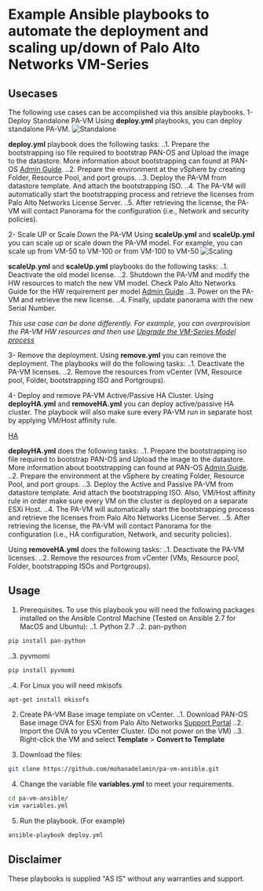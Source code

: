 # Example Ansible playbooks to automate the deployment and scaling up/down of Palo Alto Networks VM-Series

## Usecases
The following use cases can be accomplished via this ansible playbooks.
1- Deploy Standalone PA-VM
Using **deploy.yml** playbooks, you can deploy standalone PA-VM.
![Standalone](https://raw.githubusercontent.com/mohanadelamin/pa-vm-ansible/master/Deploy.png)

**deploy.yml** playbook does the following tasks:
..1. Prepare the bootstrapping iso file required to bootstrap PAN-OS and Upload the image to the datastore. More information about bootstrapping can found at PAN-OS [Admin Guide](https://docs.paloaltonetworks.com/vm-series/8-1/vm-series-deployment/bootstrap-the-vm-series-firewall.html#).
..2. Prepare the environment at the vSphere by creating Folder, Resource Pool, and port groups.
..3. Deploy the PA-VM from datastore template. And attach the bootstrapping ISO.
..4. The PA-VM will automatically start the bootstrapping process and retrieve the licenses from Palo Alto Networks License Server.
..5. After retrieving the license, the PA-VM will contact Panorama for the configuration (i.e., Network and security policies).

2- Scale UP or Scale Down the PA-VM
Using **scaleUp.yml** and **scaleUp.yml** you can scale up or scale down the PA-VM model. For example, you can scale up from VM-50 to VM-100 or from VM-100 to VM-50
![Scaling](https://raw.githubusercontent.com/mohanadelamin/pa-vm-ansible/master/ScaleUP_DOWN.png)

**scaleUp.yml** and **scaleUp.yml** playbooks do the following tasks:
..1. Deactivate the old model license.
..2. Shutdown the PA-VM and modify the HW resources to match the new VM model. Check Palo Alto Networks Guide for the HW requirement per model [Admin Guide](https://docs.paloaltonetworks.com/vm-series/8-1/vm-series-deployment/about-the-vm-series-firewall/vm-series-models/vm-series-system-requirements.html#)
..3. Power on the PA-VM and retrieve the new license.
..4. Finally, update panorama with the new Serial Number.

*This use case can be done differently. For example, you can overprovision the PA-VM HW resources and then use [Upgrade the VM-Series Model process](https://docs.paloaltonetworks.com/vm-series/8-1/vm-series-deployment/about-the-vm-series-firewall/upgrade-the-vm-series-firewall/upgrade-the-vm-series-model.html#)*

3- Remove the deployment.
Using **remove.yml** you can remove the deployment. The playbooks will do the following tasks:
..1. Deactivate the PA-VM licenses.
..2. Remove the resources from vCenter (VM, Resource pool, Folder, bootstrapping ISO and Portgroups).

4- Deploy and remove PA-VM Active/Passive HA Cluster.
Using **deployHA.yml** and **removeHA.yml** you can deploy active/passive HA cluster. The playbook will also make sure every PA-VM run in separate host by applying VM/Host affinity rule.

[HA](https://raw.githubusercontent.com/mohanadelamin/pa-vm-ansible/master/DeployHA.png)

**deployHA.yml** does the following tasks:
..1. Prepare the bootstrapping iso file required to bootstrap PAN-OS and Upload the image to the datastore. More information about bootstrapping can found at PAN-OS [Admin Guide](https://docs.paloaltonetworks.com/vm-series/8-1/vm-series-deployment/bootstrap-the-vm-series-firewall.html#).
..2. Prepare the environment at the vSphere by creating Folder, Resource Pool, and port groups.
..3. Deploy the Active and Passive PA-VM from datastore template. And attach the bootstrapping ISO. Also, VM/Host affinity rule in order make sure every VM on the cluster is deployed on a separate ESXi Host.
..4. The PA-VM will automatically start the bootstrapping process and retrieve the licenses from Palo Alto Networks License Server.
..5. After retrieving the license, the PA-VM will contact Panorama for the configuration (i.e., HA configuration, Network, and security policies).

Using **removeHA.yml** does the following tasks:
..1. Deactivate the PA-VM licenses.
..2. Remove the resources from vCenter (VMs, Resource pool, Folder, bootstrapping ISOs and Portgroups).

## Usage
1. Prerequisites. To use this playbook you will need the following packages installed on the Ansible Control Machine (Tested on Ansible 2.7 for MacOS and Ubuntu):
..1. Python 2.7
..2. pan-python
```bash
pip install pan-python
```

..3. pyvmomi
```bash
pip install pyvmomi
```

..4. For Linux you will need mkisofs
```bash
apt-get install mkisofs
```

2. Create PA-VM Base image template on vCenter.
..1. Download PAN-OS Base image OVA for ESXi from Palo Alto Networks [Support Portal](http://support.paloaltonetworks.com/)
..2. Import the OVA to you vCenter Cluster. (Do not power on the VM)
..3. Right-click the VM and select **Template** > **Convert to Template**

3. Download the files:
```bash
git clone https://github.com/mohanadelamin/pa-vm-ansible.git
```

4. Change the variable file **variables.yml** to meet your requirements.
```bash
cd pa-vm-ansible/
vim variables.yml
```

5. Run the playbook. (For example)
```bash
ansible-playbook deploy.yml
```

## Disclaimer

These playbooks is supplied "AS IS" without any warranties and support.